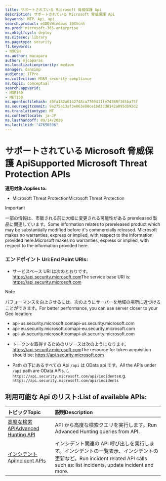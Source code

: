 ```yaml
---
title: サポートされている Microsoft 脅威保護 Api
description: サポートされている Microsoft 脅威保護 Api
keywords: MTP、Api、api
search.product: eADQiWindows 10XVcnh
ms.prod: microsoft-365-enterprise
ms.mktglfcycl: deploy
ms.sitesec: library
ms.pagetype: security
f1.keywords:
- NOCSH
ms.author: macapara
author: mjcaparas
ms.localizationpriority: medium
manager: dansimp
audience: ITPro
ms.collection: M365-security-compliance
ms.topic: conceptual
search.appverid:
- MOE150
- MET150
ms.openlocfilehash: 49fa182a6142748ca7769411fe74389f365ba75f
ms.sourcegitcommit: 9a275a13af3e063e80ce1bd3cd8142a095db92d2
ms.translationtype: MT
ms.contentlocale: ja-JP
ms.lasthandoff: 09/14/2020
ms.locfileid: "47650396"
---
```

# <a name="supported-microsoft-threat-protection-apis"></a><span data-ttu-id="b49d7-104">サポートされている Microsoft 脅威保護 Api</span><span class="sxs-lookup"><span data-stu-id="b49d7-104">Supported Microsoft Threat Protection APIs</span></span> 
<span data-ttu-id="b49d7-105">**適用対象:**</span><span class="sxs-lookup"><span data-stu-id="b49d7-105">**Applies to:**</span></span>
- <span data-ttu-id="b49d7-106">Microsoft Threat Protection</span><span class="sxs-lookup"><span data-stu-id="b49d7-106">Microsoft Threat Protection</span></span>

>[!IMPORTANT] 
><span data-ttu-id="b49d7-107">一部の情報は、市販される前に大幅に変更される可能性がある prereleased 製品に関連しています。</span><span class="sxs-lookup"><span data-stu-id="b49d7-107">Some information relates to prereleased product which may be substantially modified before it's commercially released.</span></span> <span data-ttu-id="b49d7-108">Microsoft makes no warranties, express or implied, with respect to the information provided here.</span><span class="sxs-lookup"><span data-stu-id="b49d7-108">Microsoft makes no warranties, express or implied, with respect to the information provided here.</span></span>


### <a name="end-point-uris"></a><span data-ttu-id="b49d7-109">エンドポイント Uri:</span><span class="sxs-lookup"><span data-stu-id="b49d7-109">End Point URIs:</span></span>

- <span data-ttu-id="b49d7-110">サービスベース URI は次のとおりです。 https://api.security.microsoft.com</span><span class="sxs-lookup"><span data-stu-id="b49d7-110">The service base URI is: https://api.security.microsoft.com</span></span> <br>

>[!NOTE]
><span data-ttu-id="b49d7-111">パフォーマンスを向上させるには、次のようにサーバーを地域の場所に近づけることができます。</span><span class="sxs-lookup"><span data-stu-id="b49d7-111">For better performance, you can use server closer to your Geo location:</span></span>
> - <span data-ttu-id="b49d7-112">api-us.security.microsoft.com</span><span class="sxs-lookup"><span data-stu-id="b49d7-112">api-us.security.microsoft.com</span></span>
> - <span data-ttu-id="b49d7-113">api-eu.security.microsoft.com</span><span class="sxs-lookup"><span data-stu-id="b49d7-113">api-eu.security.microsoft.com</span></span>
> - <span data-ttu-id="b49d7-114">api-uk.security.microsoft.com</span><span class="sxs-lookup"><span data-stu-id="b49d7-114">api-uk.security.microsoft.com</span></span>

 - <span data-ttu-id="b49d7-115">トークンを取得するためのリソースは次のようになります。 https://api.security.microsoft.com</span><span class="sxs-lookup"><span data-stu-id="b49d7-115">The resource for token acquisition should be: https://api.security.microsoft.com</span></span>

 - <span data-ttu-id="b49d7-116">Path の下にあるすべての Api ```/api``` は OData api です。</span><span class="sxs-lookup"><span data-stu-id="b49d7-116">All the APIs under ```/api``` path are OData APIs.</span></span> <span data-ttu-id="b49d7-117">(. ```https://api.security.microsoft.com/api/incidents```</span><span class="sxs-lookup"><span data-stu-id="b49d7-117">e.g. ```https://api.security.microsoft.com/api/incidents```</span></span>

## <a name="list-of-available-apis"></a><span data-ttu-id="b49d7-118">利用可能な Api のリスト:</span><span class="sxs-lookup"><span data-stu-id="b49d7-118">List of available APIs:</span></span>

<span data-ttu-id="b49d7-119">トピック</span><span class="sxs-lookup"><span data-stu-id="b49d7-119">Topic</span></span> | <span data-ttu-id="b49d7-120">説明</span><span class="sxs-lookup"><span data-stu-id="b49d7-120">Description</span></span>
:---|:---
[<span data-ttu-id="b49d7-121">高度な検索 API</span><span class="sxs-lookup"><span data-stu-id="b49d7-121">Advanced Hunting API</span></span>](api-advanced-hunting.md) | <span data-ttu-id="b49d7-122">API から高度な検索クエリを実行します。</span><span class="sxs-lookup"><span data-stu-id="b49d7-122">Run Advanced Hunting queries from API.</span></span>
[<span data-ttu-id="b49d7-123">インシデント Api</span><span class="sxs-lookup"><span data-stu-id="b49d7-123">Incident APIs</span></span>](api-incident.md) | <span data-ttu-id="b49d7-124">インシデント関連の API 呼び出しを実行します。インシデントの一覧表示、インシデントの更新など。</span><span class="sxs-lookup"><span data-stu-id="b49d7-124">Run incident related API calls such as: list incidents, update incident and more.</span></span>
